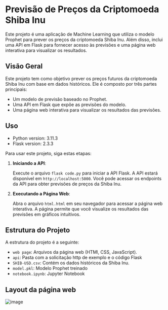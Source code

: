 # Previsão de Preços da Criptomoeda Shiba Inu

Este projeto é uma aplicação de Machine Learning que utiliza o modelo Prophet para prever os preços da criptomoeda Shiba Inu. Além disso, inclui uma API em Flask para fornecer acesso às previsões e uma página web interativa para visualizar os resultados.

## Visão Geral

Este projeto tem como objetivo prever os preços futuros da criptomoeda Shiba Inu com base em dados históricos. Ele é composto por três partes principais:

- Um modelo de previsão baseado no Prophet.
- Uma API em Flask que expõe as previsões do modelo.
- Uma página web interativa para visualizar os resultados das previsões.

## Uso

- Python version: 3.11.3
- Flask version: 2.3.3

Para usar este projeto, siga estas etapas:

1. **Iniciando a API**:

   Execute o arquivo `flask code.py` para iniciar a API Flask. A API estará disponível em `http://localhost:5000`. Você pode acessar os endpoints da API para obter previsões de preços da Shiba Inu.

2. **Executando a Página Web**:

   Abra o arquivo `html.html` em seu navegador para acessar a página web interativa. A página permite que você visualize os resultados das previsões em gráficos intuitivos.

## Estrutura do Projeto

A estrutura do projeto é a seguinte:

- `web page`: Arquivos da página web (HTMl, CSS, JavaScript).
- `api`: Pasta com a solicitação http de exemplo e o código Flask
- `SHIB-USD.csv`: Contém os dados históricos da Shiba Inu.
- `model.pkl`: Modelo Prophet treinado
- `notebook.ipynb`: Jupyter Notebook

## Layout da página web

![image](https://github.com/guilhermegobbo/Shiba-Inu-Prediction/assets/136920721/7d2f4521-798f-43bd-86b1-c1f33395ebcc)

